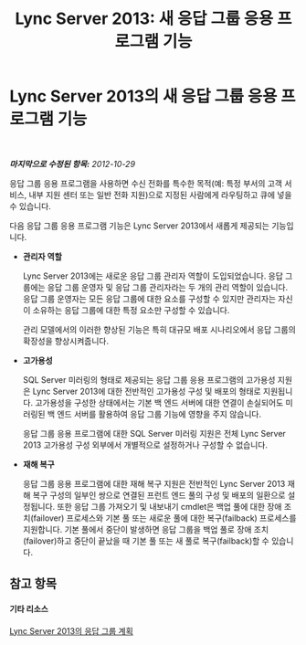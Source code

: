 ﻿---
title: 'Lync Server 2013: 새 응답 그룹 응용 프로그램 기능'
TOCTitle: 새 응답 그룹 응용 프로그램 기능
ms:assetid: 569544b4-fa97-429b-97e6-568afab6c19b
ms:mtpsurl: https://technet.microsoft.com/ko-kr/library/Gg398373(v=OCS.15)
ms:contentKeyID: 49303686
ms.date: 08/10/2015
mtps_version: v=OCS.15
ms.translationtype: HT
---

# Lync Server 2013의 새 응답 그룹 응용 프로그램 기능

 

_**마지막으로 수정된 항목:** 2012-10-29_

응답 그룹 응용 프로그램을 사용하면 수신 전화를 특수한 목적(예: 특정 부서의 고객 서비스, 내부 지원 센터 또는 일반 전화 지원)으로 지정된 사람에게 라우팅하고 큐에 넣을 수 있습니다.

다음 응답 그룹 응용 프로그램 기능은 Lync Server 2013에서 새롭게 제공되는 기능입니다.

  - **관리자 역할**
    
    Lync Server 2013에는 새로운 응답 그룹 관리자 역할이 도입되었습니다. 응답 그룹에는 응답 그룹 운영자 및 응답 그룹 관리자라는 두 개의 관리 역할이 있습니다. 응답 그룹 운영자는 모든 응답 그룹에 대한 요소를 구성할 수 있지만 관리자는 자신이 소유하는 응답 그룹에 대한 특정 요소만 구성할 수 있습니다.
    
    관리 모델에서의 이러한 향상된 기능은 특히 대규모 배포 시나리오에서 응답 그룹의 확장성을 향상시켜줍니다.

  - **고가용성**
    
    SQL Server 미러링의 형태로 제공되는 응답 그룹 응용 프로그램의 고가용성 지원은 Lync Server 2013에 대한 전반적인 고가용성 구성 및 배포의 형태로 지원됩니다. 고가용성을 구성한 상태에서는 기본 백 엔드 서버에 대한 연결이 손실되어도 미러링된 백 엔드 서버를 활용하여 응답 그룹 기능에 영향을 주지 않습니다.
    
    응답 그룹 응용 프로그램에 대한 SQL Server 미러링 지원은 전체 Lync Server 2013 고가용성 구성 외부에서 개별적으로 설정하거나 구성할 수 없습니다.

  - **재해 복구**
    
    응답 그룹 응용 프로그램에 대한 재해 복구 지원은 전반적인 Lync Server 2013 재해 복구 구성의 일부인 쌍으로 연결된 프런트 엔드 풀의 구성 및 배포의 일환으로 설정됩니다. 또한 응답 그룹 가져오기 및 내보내기 cmdlet은 백업 풀에 대한 장애 조치(failover) 프로세스와 기본 풀 또는 새로운 풀에 대한 복구(failback) 프로세스를 지원합니다. 기본 풀에서 중단이 발생하면 응답 그룹을 백업 풀로 장애 조치(failover)하고 중단이 끝났을 때 기본 풀 또는 새 풀로 복구(failback)할 수 있습니다.

## 참고 항목

#### 기타 리소스

[Lync Server 2013의 응답 그룹 계획](lync-server-2013-planning-for-response-groups.md)

